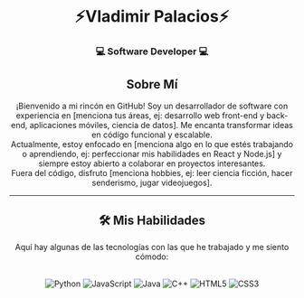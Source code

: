 <div align="center">

  <h1>⚡Vladimir Palacios⚡</h1>
  <p><h3>💻 Software Developer 💻</h3></p>
  
  <p><h2>Sobre Mí</h2></p>
  <p>
    ¡Bienvenido a mi rincón en GitHub! Soy un desarrollador de software con experiencia en [menciona tus áreas, ej: desarrollo web front-end y back-end, aplicaciones móviles, ciencia de datos]. Me encanta transformar ideas en código funcional y escalable.
    <br>
    Actualmente, estoy enfocado en [menciona algo en lo que estés trabajando o aprendiendo, ej: perfeccionar mis habilidades en React y Node.js] y siempre estoy abierto a colaborar en proyectos interesantes.
    <br>
    Fuera del código, disfruto [menciona hobbies, ej: leer ciencia ficción, hacer senderismo, jugar videojuegos].
  </p>

  ---

  <h2>🛠️ Mis Habilidades</h2>
  <p>Aquí hay algunas de las tecnologías con las que he trabajado y me siento cómodo:</p>
  <br>

  <div>
    <img src="https://img.shields.io/badge/Python-3670A0?style=for-the-badge&logo=python&logoColor=ffdd54" alt="Python"/>
    <img src="https://img.shields.io/badge/JavaScript-F7DF1E?style=for-the-badge&logo=javascript&logoColor=black" alt="JavaScript"/>
    <img src="https://img.shields.io/badge/Java-007396?style=for-the-badge&logo=java&logoColor=white" alt="Java"/>
    <img src="https://img.shields.io/badge/C%2B%2B-00599C?style=for-the-badge&logo=c%2B%2B&logoColor=white" alt="C++"/>
    <img src="https://img.shields.io/badge/HTML5-E34F26?style=for-the-badge&logo=html5&logoColor=white" alt="HTML5"/>
    <img src="https://img.shields.io/badge/CSS3-1572B6?style=for-the-badge&logo=css3&logoColor=white" alt="CSS3"/>
  </div>

</div>
